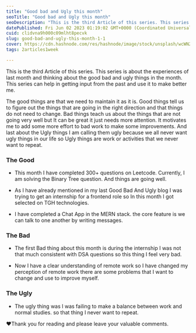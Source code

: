 ```yaml
---
title: "Good bad and Ugly this month"
seoTitle: "Good bad and Ugly this month"
seoDescription: "This is the third Article of this series. This series is about the experiences of last month and thinking about the good bad and ugly things in the month."
datePublished: Fri Jun 02 2023 01:19:02 GMT+0000 (Coordinated Universal Time)
cuid: clidvna9h000c09mlht8pecvk
slug: good-bad-and-ugly-this-month-1-1
cover: https://cdn.hashnode.com/res/hashnode/image/stock/unsplash/wcWN29NufMQ/upload/0f42e89b1b0bfc0943e092a07e2c023e.jpeg
tags: 2articles1week

---
```


This is the third Article of this series. This series is about the experiences of last month and thinking about the good bad and ugly things in the month. This series can help in getting input from the past and use it to make better me.

The good things are that we need to maintain it as it is. Good things tell us to figure out the things that are going in the right direction and that things do not need to change. Bad things teach us about the things that are not going very well but It can be great it just needs more attention. It motivates me to add some more effort to bad work to make some improvements. And last about the Ugly things I am calling them ugly because we all never want ugly things in our life so Ugly things are work or activities that we never want to repeat.

### The Good

* This month I have completed 300+ questions on Leetcode. Currently, I am solving the Binary Tree question. And things are going well.
    
* As I have already mentioned in my last Good Bad And Ugly blog I was trying to get an internship for a frontend role so In this month I got selected on TGH technologies.
    
* I have completed a Chat App in the MERN stack. the core feature is we can talk to one another by writing messages.
    

### The Bad

* The first Bad thing about this month is during the internship I was not that much consistent with DSA questions so this thing I feel very bad.
    
* Now I have a clear understanding of remote work so I have changed my perception of remote work there are some problems that I want to change and use to improve myself.
    

### The Ugly

* The ugly thing was I was failing to make a balance between work and normal studies. so that thing I never want to repeat.
    

❤️Thank you for reading and please leave your valuable comments.